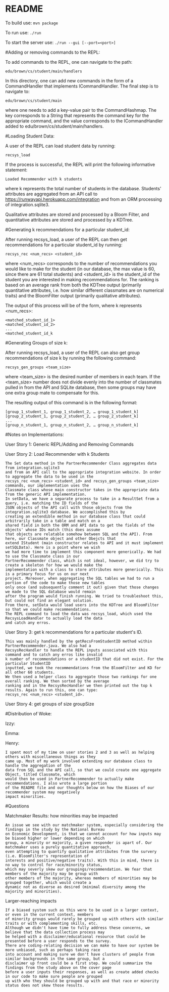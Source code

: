 # README
To build use:
`mvn package`

To run use:
`./run`

To start the server use:
`./run --gui [--port=<port>]`

#Adding or removing commands to the REPL:

To add commands to the REPL, one can navigate to the path:

    edu/brown/cs/student/main/handlers

In this directory, one can add new commands in the form of a CommandHandler that
implements ICommandHandler. The final step is to navigate to:
    
    edu/brown/cs/student/main

where one needs to add a key-value pair to the CommandHashmap. The key corresponds to a 
String that represents the command key for the appropriate command, and the value corresponds to the 
ICommandHandler added to edu/brown/cs/student/main/handlers.

#Loading Student Data:
 
A user of the REPL can load student data by running:

    recsys_load

If the process is successful, the REPL will print the following informative statement:

    Loaded Recommender with k students

where k represents the total number of students in the database. Students' attributes are aggregated from 
an API call to https://runwayapi.herokuapp.com/integration and from an ORM processing of integration.sqlite3.

Qualitative attributes are stored and processed by a Bloom Filter, and quantitative attributes are 
stored and processed by a KDTree.

#Generating k recommendations for a particular student_id:

After running recsys_load, a user of the REPL can then get recommendations for a 
particular student_id by running:

    recsys_rec <num_recs> <student_id>

where <num_recs> corresponds to the number of recommendations you would like to make for the student (in our database, 
the max value is 60, since there are 61 total students) and <student_id> is the student_id of the student you are 
interested in making recommendations for. The ranking is based on an average rank from both the KDTree output 
(primarily quantitative attributes, i.e. how similar different classmates are on numerical traits) and the BloomFilter 
output (primarily qualitative attributes).

The output of this process will be of the form, where k represents <num_recs>:

    <matched_student_id_1>
    <matched_student_id_2>
    ...
    <matched_student_id_k

#Generating Groups of size k:

After running recsys_load, a user of the REPL can also get group recommendations of size k by 
running the following command:

    recsys_gen_groups <team_size>

where <team_size> is the desired number of members in each team. If the <team_size> number does not
divide evenly into the number of classmates pulled in from the API and SQLite database, then some groups may have one
extra group mate to compensate for this.

The resulting output of this command is in the following format:

    [group_1_student_1, group_1_student_2, … group_1_student_k]
    [group_2_student_1, group_2_student_2, … group_2_student_k]
    ...
    [group_n_student_1, group_n_student_2, … group_n_student_k]


#Notes on Implementations:

User Story 1: Generic REPL/Adding and Removing Commands

    

User Story 2: Load Recommender with k Students

    The Set data method in the PartnerRecommender Class aggregates data from integration.sqlite3
    and from an API call to the appropriate integration website. In order to aggregate the data to be used in the
    recsys_rec <num_recs> <student_id> and recsys_gen_groups <team_size> commands, our implementation uses the
    Classmate class whose main constructor takes in the appropriate data from the generic API implementation.
    In setData, we have a separate process to take in a ResultSet from a query, i.e. matching the ID fields of the 
    JSON objects of the API call with those objects from the integration.sqlite3 database. We accomplished this by 
    creating an extendible method in our database class that could arbitrarily take in a table and match on a 
    shared field in both the ORM and API data to get the fields of the objects' whose IDs match (this does assume
    that objects are relatable somehow between SQL and the API). From here, our Classmate object and other Obejcts that
    extend IStudent (main constructor relates to API and it must implement setSQLData). Here is a point where we wish
    we had more time to implement this component more generically. We had to use the Classmate class in our 
    PartnerRecommender class, which is not ideal, however, we did try to create a skeleton for how we would make the 
    implementation with a class to store attributes more generically. This is a primary focus for us on our next 
    project. Moreover, when aggregating the SQL tables we had to run a portion of the code to make those new tables
    only once (and subsequently comment it out) given that those changes we made to the SQL database would remain
    after the program would finish running. We tried to troubleshoot this, but could not find an elegant solution.
    From there, setData would load users into the KDTree and BloomFilter so that we could make recommendations.
    The REPL command to load the data was recsys_load, which used the RecsysLoadHandler to actually load the data
    and catch any erros. 

User Story 3: get k recommendations for a particular student's ID. 

    This was mainly handled by the getRecsFromStudentID method within PartnerRecommender.java. We also had a 
    RecsysRecHandler to handle the REPL inputs associated with this command and to catch any erros like invalid
    k number of recommendations or a studentID that did not exist. For the particular StudentID 
    inputted, we took the recommendations from the BloomFilter and KD for all other 60 students. 
    We then used a helper class to aggregate those two rankings for one overall ranking. We then sorted by the average
    ranking and in the RecsysRecHandler we then printed out the top k results. Again to run this, one can type:
    recsys_rec <num_recs> <student_id>.
    

User Story 4: get groups of size groupSize


#Distribution of Woke:

Izzy:

Emma:

Henry:

    I spent most of my time on user stories 2 and 3 as well as helping others with miscellaneous things as they 
    came up. Most of my work involved extending our database class to handle the aggregation of the 
    data from SQL and the API call, so that we could create one aggregate Object, titled Classmate, which
    would then be used in PartnerRecommender to actually make recommendations. I also wrote a large portion
    of the README file and our thoughts below on how the Biases of our recommender system may negatively    
    impact minorities.

#Questions

Matchmaker Results: how minorities may be impacted

    An issue we see with our matchmaker system, especially considering the findings in the study by the National Bureau
    on Economic Development, is that we cannot account for how inputs may be biased higher or lower depending on which
    group, a minority or majority, a given responder is apart of. Our matchmaker uses a purely quantitative approach,
    even attempting to quantify qualitative attributes from the survery (i.e. BloomFilter's representation of 
    interests and positive/negative traits). With this in mind, there is no way to control for race/minority status, 
    which may severly skew our groupings/recommendation. We fear that members of the majority may be group with 
    other members of the majority, whereas members of minorities may be grouped together, which would create a
    dynamic not as diverse as desired (minimal diversity among the majority and minorities).

Larger-reaching impacts

    If a biased system such as this were to be used in a larger context, or even in the current context, members
    of minority groups would rarely be grouped up with others with similar traits or with complementing skills, etc.
    Although we didn't have time to fully address these concerns, we believe that the data collection process may 
    be helped with a disclaimer/educational resource that could be presented before a user responds to the survey.
    There are coding-relating decision we can make to have our system be more unbiased, such as perhaps taking race 
    into account and making sure we don't have clusters of people from similar backgrounds in the same group, but a
    disclaimer up front could be a first step. We could summarize the findings from the study above on the cover page
    before a user inputs their responses, as well as create added checks in our code to make sure people are grouped
    up with who they should be grouped up with and that race or minority status does not skew those results.